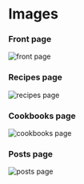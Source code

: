 # Images
### Front page
![front page](https://i.ibb.co/wNDWx8h/front-page-classic-gravy.png)

### Recipes page
![recipes page](https://i.ibb.co/kqVfBv3/recipes-classic-gravy.png)

### Cookbooks page
![cookbooks page](https://i.ibb.co/yPktdnw/cookboos-classic-gravy.png)

### Posts page
![posts page](https://i.ibb.co/pwSM5Y7/posts-classic-gravy.png)
